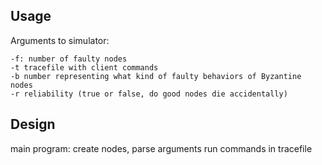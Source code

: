 ## Usage

Arguments to simulator:
```
-f: number of faulty nodes
-t tracefile with client commands
-b number representing what kind of faulty behaviors of Byzantine nodes
-r reliability (true or false, do good nodes die accidentally)
```

## Design

main program:
create nodes, parse arguments
run commands in tracefile
